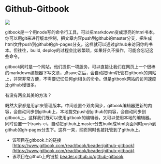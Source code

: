 # Github-Gitbook

![](https://travis-ci.org/beader/github-gitbook.svg?branch=master)

gitbook是一个用node写的命令行工具，可以把markdown变成漂亮的html书本。你可以用git来进行版本控制，把文章内容push到github的master分支，把生成html文件push到github的gh-pages分支。这样就可以通过github来访问你的书本。但往往，build, deploy的过程会比较繁琐，如果好久不操作，可能会忘记这些命令。

gitbook同时是一个网站，他们提供一项服务，可以直接让我们在网页上一个很棒的markdown编辑器下写文章，点save之后，会自动把html托管在gitbook的网站上，非常非常方便，不需要记忆任何git相关的命令。但是gitbook网站的访问速度比github慢很多。

有没有两全其美的方法？

既然大家都是用git来管理版本，中间设置个双向同步，gitbook编辑器更新的内容，会自动同步到github上，本地提交push到github的内容，会自动同步到gitbook上。这样我们既可以使用gitbook的编辑器，又可以使用本地的编辑器。同时设置一个travis-ci，自动把github上master分支build成html页面同时push到github的gh-pages分支下。这样一来，网页同时也被托管到了github上。

* 该项目在gitbook上的链接 [https://www.gitbook.com/read/book/beader/github-gitbook](https://www.gitbook.com/read/book/beader/github-gitbook)
* 该项目在github上的链接 [beader.github.io/github-gitbook](http://beader.github.io/github-gitbook)



